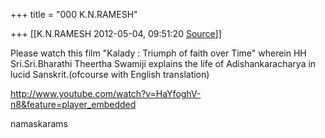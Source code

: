 +++
title = "000 K.N.RAMESH"

+++
[[K.N.RAMESH	2012-05-04, 09:51:20 [Source](https://groups.google.com/g/samskrita/c/7dQ-9Rj3uJo)]]



Please watch this film "Kalady : Triumph of faith over Time" wherein HH Sri.Sri.Bharathi Theertha Swamiji explains the life of Adishankaracharya in lucid Sanskrit.(ofcourse with English translation)



<http://www.youtube.com/watch?v=HaYfoghV-n8&feature=player_embedded>



namaskarams





